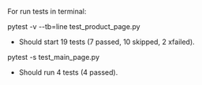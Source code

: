 For run tests in terminal:

pytest -v --tb=line test_product_page.py

* Should start 19 tests (7 passed, 10 skipped, 2 xfailed).

pytest -s test_main_page.py

* Should run 4 tests (4 passed).

